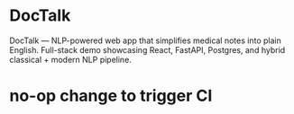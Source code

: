 # DocTalk
DocTalk — NLP-powered web app that simplifies medical notes into plain English. Full-stack demo showcasing React, FastAPI, Postgres, and hybrid classical + modern NLP pipeline.
  # no-op change to trigger CI

